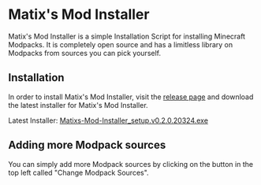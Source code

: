 # Matix's Mod Installer

Matix's Mod Installer is a simple Installation Script for installing Minecraft Modpacks. It is completely open source and has a limitless library on Modpacks from sources you can pick yourself.

## Installation
In order to install Matix's Mod Installer, visit the [release page](https://github.com/Matix-Media/Matixs-Mod-Installer/releases/latest) and download the latest installer for Matix's Mod Installer.

Latest Installer: [Matixs-Mod-Installer_setup.v0.2.0.20324.exe](https://github.com/Matix-Media/Matixs-Mod-Installer/releases/download/v0.2.0.20324/Matixs-Mod-Installer_setup.v0.2.0.20324.exe)

## Adding more Modpack sources
You can simply add more Modpack sources by clicking on the button in the top left called "Change Modpack Sources".
